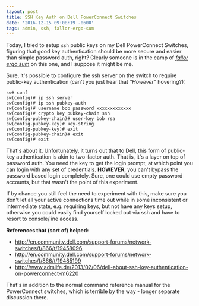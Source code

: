 ```yaml
---
layout: post
title: SSH Key Auth on Dell PowerConnect Switches
date: '2016-12-15 09:08:19 -0600'
tags: admin, ssh, fallor-ergo-sum
---
```


Today, I tried to setup `ssh` public keys on my Dell PowerConnect Switches,
figuring that good key authentication should be more secure and easier than
simple password auth, right? Clearly someone is in the camp of
[_fallor ergo sum_][fallor]
on this one, and I suppose it might be me.

Sure, it's possible to configure the ssh server on the switch to require
public-key authentication (can't you just hear that *"However"* hovering?):

    sw# conf
    sw(config)# ip ssh server
    sw(config)# ip ssh pubkey-auth
    sw(config)# username bob password xxxxxxxxxxxxx
    sw(config)# crypto key pubkey-chain ssh
    sw(config-pubkey-chain)# user-key bob rsa
    sw(config-pubkey-key)# key-string
    sw(config-pubkey-key)# exit
    sw(config-pubkey-chain)# exit
    sw(config)# exit

That's about it. Unfortunately, it turns out that to Dell, this form of
public-key authentication is akin to two-factor auth.  That is, it's a layer on top of
password auth. You need the key to get the login prompt, at which point you
can login with any set of credentials. **HOWEVER**, you can't bypass the password
based login completely.  Sure, one could use empty password accounts, but that
wasn't the point of this experiment.

If by chance you still feel the need to experiment with this, make sure you
don't let all your active connections time out while in some inconsistent or
intermediate state, e.g. requiring keys, but not have any keys setup,
otherwise you could easily find yourself locked out via ssh and have to resort
to console/line access.

**References that (sort of) helped:**

  * <http://en.community.dell.com/support-forums/network-switches/f/866/t/19458096>
  * <http://en.community.dell.com/support-forums/network-switches/f/866/t/19485199>
  * <http://www.admlife.de/2013/02/06/dell-about-ssh-key-authentication-on-powerconnect-m6220>

That's in addition to the normal command reference manual for the PowerConnect
switches, which is terrible by the way - longer separate discussion there.

[fallor]: https://en.wikipedia.org/wiki/Cogito,_ergo_sum#Predecessors
